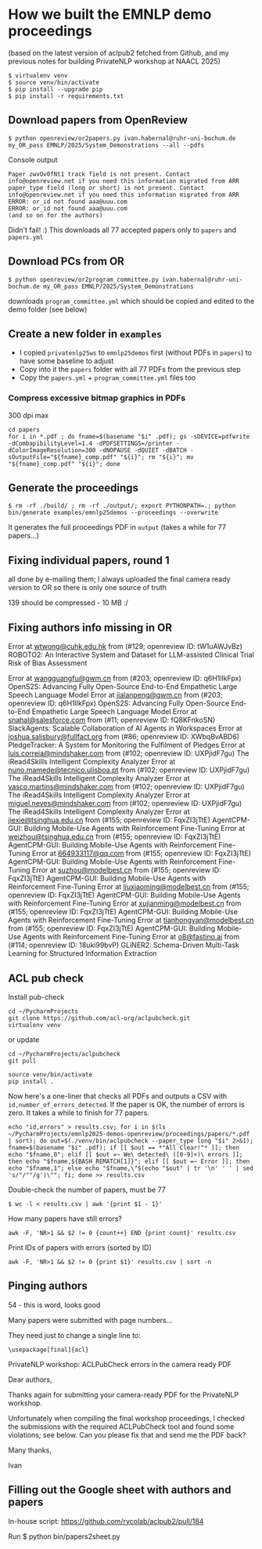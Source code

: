 # How we built the EMNLP demo proceedings

(based on the latest version of aclpub2 fetched from Github, and my previous notes for building PrivateNLP workshop at NAACL 2025)

```plaintext
$ virtualenv venv
$ source venv/bin/activate
$ pip install --upgrade pip
$ pip install -r requirements.txt
```

## Download papers from OpenReview

```plaintext
$ python openreview/or2papers.py ivan.habernal@ruhr-uni-bochum.de my_OR_pass EMNLP/2025/System_Demonstrations --all --pdfs
```

Console output

```plain
Paper zwvOv0fNt1 track field is not present. Contact info@openreview.net if you need this information migrated from ARR
paper_type field (long or short) is not present. Contact info@openreview.net if you need this information migrated from ARR
ERROR: or_id not found aaa@uuu.com
ERROR: or_id not found aaa@uuu.com
(and so on for the authors)
```

Didn't fail! :) This downloads all 77 accepted papers only to `papers` and `papers.yml`

## Download PCs from OR

```plaintext
$ python openreview/or2program_committee.py ivan.habernal@ruhr-uni-bochum.de my_OR_pass EMNLP/2025/System_Demonstrations
```

downloads `program_committee.yml` which should be copied and edited to the demo folder (see below)

## Create a new folder in `examples`

* I copied `privatenlp25ws` to `emnlp25demos` first (without PDFs in `papers`) to have some baseline to adjust
* Copy into it the `papers` folder with all 77 PDFs from the previous step
* Copy the `papers.yml` + `program_committee.yml` files too

### Compress excessive bitmap graphics in PDFs

300 dpi max

```plaintext
cd papers
for i in *.pdf ; do fname=$(basename "$i" .pdf); gs -sDEVICE=pdfwrite -dCombapibilityLevel=1.4 -dPDFSETTINGS=/printer -dColorImageResolution=300 -dNOPAUSE -dQUIET -dBATCH -sOutputFile="${fname}_comp.pdf" "${i}"; rm "${i}"; mv "${fname}_comp.pdf" "${i}"; done
```



## Generate the proceedings

```plaintext
$ rm -rf ./build/ ; rm -rf ./output/; export PYTHONPATH=.; python bin/generate examples/emnlp25demos --proceedings --overwrite
```

It generates the full proceedings PDF in `output` (takes a while for 77 papers...)

## Fixing individual papers, round 1

all done by e-mailing them; I always uploaded the final camera ready version to OR so there is only one source of truth

139 should be compressed - 10 MB :/

## Fixing authors info missing in OR


Error at wtwong@cuhk.edu.hk from (#129; openreview ID: tW1uAWJvBz) ROBOTO2: An Interactive System and Dataset for LLM-assisted Clinical Trial Risk of Bias Assessment


Error at wangguangfu@gwm.cn from (#203; openreview ID: q6H1lIkFpx) OpenS2S: Advancing Fully Open-Source End-to-End Empathetic Large Speech Language Model
Error at jialanpeng@gwm.cn from (#203; openreview ID: q6H1lIkFpx) OpenS2S: Advancing Fully Open-Source End-to-End Empathetic Large Speech Language Model
Error at snahal@salesforce.com from (#11; openreview ID: fQ8KFnkoSN) SlackAgents: Scalable Collaboration of AI Agents in Workspaces
Error at joshua.salisbury@fullfact.org from (#86; openreview ID: XWbqBvABD6) PledgeTracker: A System for Monitoring the Fulfilment of Pledges
Error at luis.correia@mindshaker.com from (#102; openreview ID: UXPjidF7gu) The iRead4Skills Intelligent Complexity Analyzer
Error at nuno.mamede@tecnico.ulisboa.pt from (#102; openreview ID: UXPjidF7gu) The iRead4Skills Intelligent Complexity Analyzer
Error at vasco.martins@mindshaker.com from (#102; openreview ID: UXPjidF7gu) The iRead4Skills Intelligent Complexity Analyzer
Error at miguel.neves@mindshaker.com from (#102; openreview ID: UXPjidF7gu) The iRead4Skills Intelligent Complexity Analyzer
Error at jiexie@tsinghua.edu.cn from (#155; openreview ID: FqxZI3jTtE) AgentCPM-GUI: Building Mobile-Use Agents with Reinforcement Fine-Tuning
Error at weizhou@tsinghua.edu.cn from (#155; openreview ID: FqxZI3jTtE) AgentCPM-GUI: Building Mobile-Use Agents with Reinforcement Fine-Tuning
Error at 664933117@qq.com from (#155; openreview ID: FqxZI3jTtE) AgentCPM-GUI: Building Mobile-Use Agents with Reinforcement Fine-Tuning
Error at suzhou@modelbest.cn from (#155; openreview ID: FqxZI3jTtE) AgentCPM-GUI: Building Mobile-Use Agents with Reinforcement Fine-Tuning
Error at liuxiaoming@modelbest.cn from (#155; openreview ID: FqxZI3jTtE) AgentCPM-GUI: Building Mobile-Use Agents with Reinforcement Fine-Tuning
Error at xujianming@modelbest.cn from (#155; openreview ID: FqxZI3jTtE) AgentCPM-GUI: Building Mobile-Use Agents with Reinforcement Fine-Tuning
Error at tianhongyan@modelbest.cn from (#155; openreview ID: FqxZI3jTtE) AgentCPM-GUI: Building Mobile-Use Agents with Reinforcement Fine-Tuning
Error at o8@fastino.ai from (#114; openreview ID: 18uki99bvP) GLiNER2: Schema-Driven Multi-Task Learning for Structured Information Extraction





## ACL pub check

Install pub-check
```plaintext
cd ~/PycharmProjects
git clone https://github.com/acl-org/aclpubcheck.git
virtualenv venv
```
or update
```plain
cd ~/PycharmProjects/aclpubcheck
git pull
```
```plaintext
source venv/bin/activate
pip install .
```

Now here's a one-liner that checks all PDFs and outputs a CSV with `id,number_of_errors_detected`. If the paper is OK, the number of errors is zero. It takes a while to finish for 77 papers.

```plaintext
echo "id,errors" > results.csv; for i in $(ls ~/PycharmProjects/emnlp2025-demos-openreview/proceedings/papers/*.pdf | sort); do out=$(./venv/bin/aclpubcheck --paper_type long "$i" 2>&1); fname=$(basename "$i" .pdf); if [[ $out == *"All Clear!"* ]]; then echo "$fname,0"; elif [[ $out =~ We\ detected\ ([0-9]+)\ errors ]]; then echo "$fname,${BASH_REMATCH[1]}"; elif [[ $out =~ Error ]]; then echo "$fname,1"; else echo "$fname,\"$(echo "$out" | tr '\n' ' ' | sed 's/"/""/g')\""; fi; done >> results.csv
```

Double-check the number of papers, must be 77

```plaintext
$ wc -l < results.csv | awk '{print $1 - 1}'
```

How many papers have still errors?

```plaintext
awk -F, 'NR>1 && $2 != 0 {count++} END {print count}' results.csv 
```

Print IDs of papers with errors (sorted by ID)

```plaintext
awk -F, 'NR>1 && $2 != 0 {print $1}' results.csv | sort -n
```




## Pinging authors

54 - this is word, looks good


Many papers were submitted with page numbers...

They need just to change a single line to:

```plaintext
\usepackage[final]{acl}
```


PrivateNLP workshop: ACLPubCheck errors in the camera ready PDF

Dear authors,

Thanks again for submitting your camera-ready PDF for the PrivateNLP workshop.

Unfortunately when compiling the final workshop proceedings, I checked the submissions with the required ACLPubCheck tool and found some violations; see below. Can you please fix that and send me the PDF back?

Many thanks,

Ivan



## Filling out the Google sheet with authors and papers

In-house script: https://github.com/rycolab/aclpub2/pull/184

Run $ python bin/papers2sheet.py